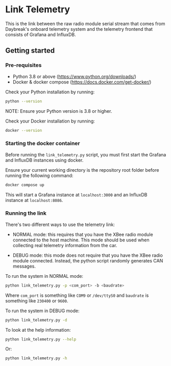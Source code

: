 # Link Telemetry

This is the link between the raw radio module serial stream that
comes from Daybreak's onboard telemetry system and the telemetry
frontend that consists of Grafana and InfluxDB.

## Getting started

### Pre-requisites

- Python 3.8 or above (https://www.python.org/downloads/)
- Docker & docker compose (https://docs.docker.com/get-docker/)

Check your Python installation by running:

```bash
python --version
```

NOTE: Ensure your Python version is 3.8 or higher.

Check your Docker installation by running:

```bash
docker --version
```

### Starting the docker container

Before running the `link_telemetry.py` script, you must first
start the Grafana and InfluxDB instances using docker. 

Ensure your current working directory is the repository
root folder before running the following command:

```bash 
docker compose up
```

This will start a Grafana instance at `localhost:3000` and 
an InfluxDB instance at `localhost:8086`.

### Running the link

There's two different ways to use the telemetry link: 

- NORMAL mode: this requires that you have the XBee radio module 
connected to the host machine. This mode should be used
when collecting real telemetry information from the car.

- DEBUG mode: this mode does not require that you have the XBee
radio module connected. Instead, the python script randomly
generates CAN messages.

To run the system in NORMAL mode:

```bash
python link_telemetry.py -p <com_port> -b <baudrate>
```

Where `com_port` is something like `COM9` or `/dev/ttyS0` and
`baudrate` is something like `230400` or `9600`.

To run the system in DEBUG mode:

```bash
python link_telemetry.py -d
```

To look at the help information:

```bash
python link_telemetry.py --help
```

Or:

```bash
python link_telemetry.py -h
```

